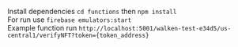 Install dependencies `cd functions` then `npm install`<br/>
For run use `firebase emulators:start` <br/>
Example function run `http://localhost:5001/walken-test-e34d5/us-central1/verifyNFT?token={token_address}`